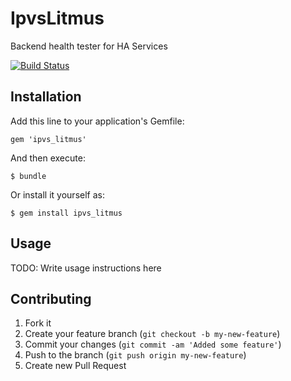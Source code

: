 # IpvsLitmus

Backend health tester for HA Services

[![Build Status](https://secure.travis-ci.org/braintree/ipvs_litmus.png)](http://travis-ci.org/braintree/ipvs_litmus)

## Installation

Add this line to your application's Gemfile:

    gem 'ipvs_litmus'

And then execute:

    $ bundle

Or install it yourself as:

    $ gem install ipvs_litmus

## Usage

TODO: Write usage instructions here

## Contributing

1. Fork it
2. Create your feature branch (`git checkout -b my-new-feature`)
3. Commit your changes (`git commit -am 'Added some feature'`)
4. Push to the branch (`git push origin my-new-feature`)
5. Create new Pull Request
